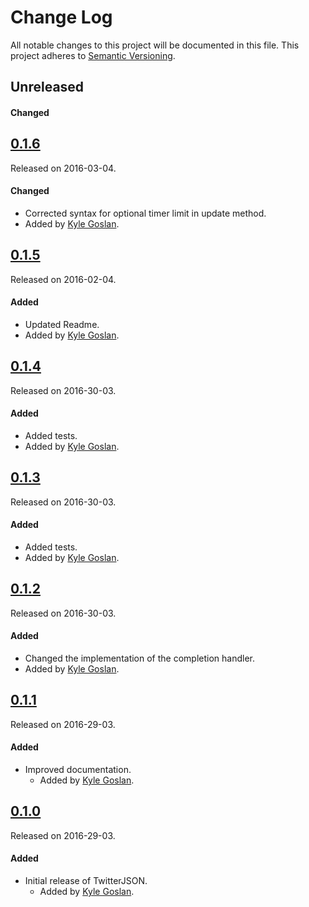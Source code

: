 # Change Log
All notable changes to this project will be documented in this file.
This project adheres to [Semantic Versioning](http://semver.org/).

## Unreleased
#### Changed


## [0.1.6](https://github.com/KyleGoslan/SKTimer/releases/tag/0.1.6)
Released on 2016-03-04.

#### Changed
- Corrected syntax for optional timer limit in update method.
- Added by [Kyle Goslan](https://github.com/KyleGoslan).


## [0.1.5](https://github.com/KyleGoslan/SKTimer/releases/tag/0.1.5)
Released on 2016-02-04.

#### Added
- Updated Readme.
- Added by [Kyle Goslan](https://github.com/KyleGoslan).


## [0.1.4](https://github.com/KyleGoslan/SKTimer/releases/tag/0.1.4)
Released on 2016-30-03.

#### Added
- Added tests.
- Added by [Kyle Goslan](https://github.com/KyleGoslan).


## [0.1.3](https://github.com/KyleGoslan/SKTimer/releases/tag/0.1.2)
Released on 2016-30-03.

#### Added
- Added tests.
- Added by [Kyle Goslan](https://github.com/KyleGoslan).


## [0.1.2](https://github.com/KyleGoslan/SKTimer/releases/tag/0.1.2)
Released on 2016-30-03.

#### Added
- Changed the implementation of the completion handler.
- Added by [Kyle Goslan](https://github.com/KyleGoslan).



## [0.1.1](https://github.com/KyleGoslan/SKTimer/releases/tag/0.1.1)
Released on 2016-29-03.

#### Added
- Improved documentation.
  - Added by [Kyle Goslan](https://github.com/KyleGoslan).



## [0.1.0](https://github.com/KyleGoslan/SKTimer/releases/tag/0.1.0)
Released on 2016-29-03.

#### Added
- Initial release of TwitterJSON.
  - Added by [Kyle Goslan](https://github.com/KyleGoslan).
